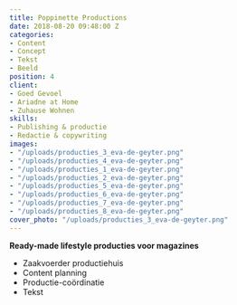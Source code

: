 ```yaml
---
title: Poppinette Productions
date: 2018-08-20 09:48:00 Z
categories:
- Content
- Concept
- Tekst
- Beeld
position: 4
client:
- Goed Gevoel
- Ariadne at Home
- Zuhause Wohnen
skills:
- Publishing & productie
- Redactie & copywriting
images:
- "/uploads/producties_3_eva-de-geyter.png"
- "/uploads/producties_4_eva-de-geyter.png"
- "/uploads/producties_1_eva-de-geyter.png"
- "/uploads/producties_2_eva-de-geyter.png"
- "/uploads/producties_5_eva-de-geyter.png"
- "/uploads/producties_6_eva-de-geyter.png"
- "/uploads/producties_7_eva-de-geyter.png"
- "/uploads/producties_8_eva-de-geyter.png"
cover_photo: "/uploads/producties_3_eva-de-geyter.png"
---
```


**Ready-made lifestyle producties voor magazines**
* Zaakvoerder productiehuis
* Content planning
* Productie-coördinatie
* Tekst

